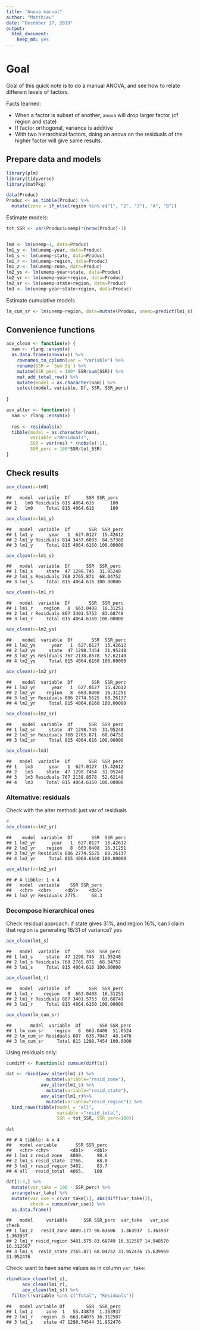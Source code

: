 ```yaml
---
title: "Anova manual"
author: "Matthieu"
date: "December 17, 2019"
output:
  html_document:
    keep_md: yes
---
```




# Goal


Goal of this quick note is to do a manual ANOVA, and see how to relate different levels of factors. 

Facts learned:

 - When a factor is subset of another, `anova` will drop larger factor (cf region and state)
 - If factor orthogonal, variance is additive
 - With two hierarchical factors, doing an anova on the residuals of the higher factor will give same results. 

## Prepare data and models
 

```r
library(plm)
library(tidyverse)
library(matPkg)

data(Produc)
Produc <- as_tibble(Produc) %>% 
  mutate(zone = if_else(region %in% c("1", "2", "3"), "A", "B"))
```
 
 
Estimate models:


```r
tot_SSR <- var(Produc$unemp)*(nrow(Produc)-1)


lm0 <- lm(unemp~1, data=Produc)
lm1_y <- lm(unemp~year, data=Produc)
lm1_s <- lm(unemp~state, data=Produc)
lm1_r <- lm(unemp~region, data=Produc)
lm1_z <- lm(unemp~zone, data=Produc)
lm2_ys <- lm(unemp~year+state, data=Produc)
lm2_yr <- lm(unemp~year+region, data=Produc)
lm2_sr <- lm(unemp~state+region, data=Produc)
lm3 <- lm(unemp~year+state+region, data=Produc)
```
 
Estimate cumulative models

```r
lm_cum_sr <- lm(unemp~region, data=mutate(Produc, unemp=predict(lm1_s)))
```
 

## Convenience functions


```r
aov_clean <- function(x) {
  nam <- rlang::ensym(x)
  as.data.frame(anova(x)) %>% 
    rownames_to_column(var = "variable") %>% 
    rename(SSR = `Sum Sq`) %>% 
    mutate(SSR_perc = 100* SSR/sum(SSR)) %>% 
    mat_add_total_row() %>% 
    mutate(model = as.character(nam)) %>% 
    select(model, variable, Df, SSR, SSR_perc)
  
}

aov_alter <- function(x) {
  nam <- rlang::ensym(x)
  
  res <- residuals(x)
  tibble(model = as.character(nam),
         variable ="Residuals",
         SSR = var(res) * (nobs(x)-1),
         SSR_perc = 100*SSR/tot_SSR)
}
```

## Check results


```r
aov_clean(x=lm0)
```

```
##   model  variable  Df      SSR SSR_perc
## 1   lm0 Residuals 815 4064.616      100
## 2   lm0     Total 815 4064.616      100
```

```r
aov_clean(x=lm1_y)
```

```
##   model  variable  Df       SSR  SSR_perc
## 1 lm1_y      year   1  627.0127  15.42612
## 2 lm1_y Residuals 814 3437.6033  84.57388
## 3 lm1_y     Total 815 4064.6160 100.00000
```

```r
aov_clean(x=lm1_s)
```

```
##   model  variable  Df      SSR  SSR_perc
## 1 lm1_s     state  47 1298.745  31.95248
## 2 lm1_s Residuals 768 2765.871  68.04752
## 3 lm1_s     Total 815 4064.616 100.00000
```

```r
aov_clean(x=lm1_r)
```

```
##   model  variable  Df       SSR  SSR_perc
## 1 lm1_r    region   8  663.0408  16.31251
## 2 lm1_r Residuals 807 3401.5753  83.68749
## 3 lm1_r     Total 815 4064.6160 100.00000
```

```r
aov_clean(x=lm2_ys)
```

```
##    model  variable  Df       SSR  SSR_perc
## 1 lm2_ys      year   1  627.0127  15.42612
## 2 lm2_ys     state  47 1298.7454  31.95248
## 3 lm2_ys Residuals 767 2138.8578  52.62140
## 4 lm2_ys     Total 815 4064.6160 100.00000
```

```r
aov_clean(x=lm2_yr)
```

```
##    model  variable  Df       SSR  SSR_perc
## 1 lm2_yr      year   1  627.0127  15.42612
## 2 lm2_yr    region   8  663.0408  16.31251
## 3 lm2_yr Residuals 806 2774.5625  68.26137
## 4 lm2_yr     Total 815 4064.6160 100.00000
```

```r
aov_clean(x=lm2_sr)
```

```
##    model  variable  Df      SSR  SSR_perc
## 1 lm2_sr     state  47 1298.745  31.95248
## 2 lm2_sr Residuals 768 2765.871  68.04752
## 3 lm2_sr     Total 815 4064.616 100.00000
```

```r
aov_clean(x=lm3)
```

```
##   model  variable  Df       SSR  SSR_perc
## 1   lm3      year   1  627.0127  15.42612
## 2   lm3     state  47 1298.7454  31.95248
## 3   lm3 Residuals 767 2138.8578  52.62140
## 4   lm3     Total 815 4064.6160 100.00000
```

### Alternative: residuals

Check with the alter method: just var of residuals


```r
#
aov_clean(x=lm2_yr)
```

```
##    model  variable  Df       SSR  SSR_perc
## 1 lm2_yr      year   1  627.0127  15.42612
## 2 lm2_yr    region   8  663.0408  16.31251
## 3 lm2_yr Residuals 806 2774.5625  68.26137
## 4 lm2_yr     Total 815 4064.6160 100.00000
```

```r
aov_alter(x=lm2_yr)
```

```
## # A tibble: 1 x 4
##   model  variable    SSR SSR_perc
##   <chr>  <chr>     <dbl>    <dbl>
## 1 lm2_yr Residuals 2775.     68.3
```

### Decompose hierarchical ones

Check residual approach: if state gives 31%, and region 16%, can I claim that region is generating 16/31 of variance? yes


```r
aov_clean(lm1_s)
```

```
##   model  variable  Df      SSR  SSR_perc
## 1 lm1_s     state  47 1298.745  31.95248
## 2 lm1_s Residuals 768 2765.871  68.04752
## 3 lm1_s     Total 815 4064.616 100.00000
```

```r
aov_clean(lm1_r)
```

```
##   model  variable  Df       SSR  SSR_perc
## 1 lm1_r    region   8  663.0408  16.31251
## 2 lm1_r Residuals 807 3401.5753  83.68749
## 3 lm1_r     Total 815 4064.6160 100.00000
```

```r
aov_clean(lm_cum_sr)
```

```
##       model  variable  Df       SSR SSR_perc
## 1 lm_cum_sr    region   8  663.0408  51.0524
## 2 lm_cum_sr Residuals 807  635.7047  48.9476
## 3 lm_cum_sr     Total 815 1298.7454 100.0000
```

Using residuals only:


```r
cumdiff <- function(x) cumsum(diff(x))

dat <- rbind(aov_alter(lm1_z) %>% 
               mutate(variable="resid_zone"),
             aov_alter(lm1_s) %>% 
               mutate(variable="resid_state"),
             aov_alter(lm1_r)%>% 
               mutate(variable="resid_region")) %>% 
  bind_rows(tibble(model = "all",
                   variable ="resid_total",
                   SSR = tot_SSR, SSR_perc=100))

dat
```

```
## # A tibble: 4 x 4
##   model variable       SSR SSR_perc
##   <chr> <chr>        <dbl>    <dbl>
## 1 lm1_z resid_zone   4009.     98.6
## 2 lm1_s resid_state  2766.     68.0
## 3 lm1_r resid_region 3402.     83.7
## 4 all   resid_total  4065.    100
```

```r
dat[1:3,] %>% 
  mutate(var_take = 100 - SSR_perc) %>%   
  arrange(var_take) %>% 
  mutate(var_use = c(var_take[1], abs(diff(var_take))),
         check = cumsum(var_use)) %>% 
  as.data.frame()
```

```
##   model     variable      SSR SSR_perc  var_take   var_use     check
## 1 lm1_z   resid_zone 4009.177 98.63606  1.363937  1.363937  1.363937
## 2 lm1_r resid_region 3401.575 83.68749 16.312507 14.948570 16.312507
## 3 lm1_s  resid_state 2765.871 68.04752 31.952476 15.639969 31.952476
```

Check: want to have same values as in column `var_take`:


```r
rbind(aov_clean(lm1_z),
      aov_clean(lm1_r),
      aov_clean(lm1_s)) %>% 
  filter(!variable %in% c("Total", "Residuals"))
```

```
##   model variable Df        SSR  SSR_perc
## 1 lm1_z     zone  1   55.43879  1.363937
## 2 lm1_r   region  8  663.04076 16.312507
## 3 lm1_s    state 47 1298.74544 31.952476
```

